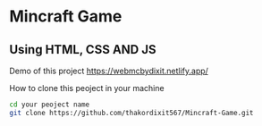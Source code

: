 Mincraft Game
====================

Using HTML, CSS AND JS
---------------------

Demo of this project
https://webmcbydixit.netlify.app/

How to clone this peoject in your machine 

 ```sh
 cd your peoject name
git clone https://github.com/thakordixit567/Mincraft-Game.git
```
